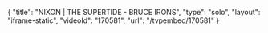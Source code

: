 {
    "title": "NIXON | THE SUPERTIDE - BRUCE IRONS",
    "type": "solo",
    "layout": "iframe-static",
    "videoId": "170581",
    "url": "\/tvpembed\/170581"
}